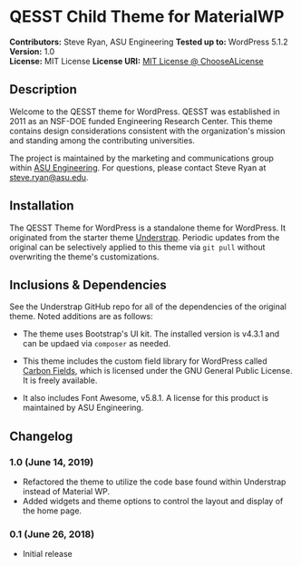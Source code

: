 # QESST Child Theme for MaterialWP

**Contributors:** Steve Ryan, ASU Engineering
**Tested up to:** WordPress 5.1.2  
**Version:** 1.0  
**License:** MIT License
**License URI:** [MIT License @ ChooseALicense](https://choosealicense.com/licenses/mit/)

## Description

Welcome to the QESST theme for WordPress. QESST was established in 2011 as an NSF-DOE funded Engineering Research Center. This theme contains design considerations consistent with the organization's mission and standing among the contributing universities.

The project is maintained by the marketing and communications group within [ASU Engineering](https://comm.engineering.asu.edu). For questions, please contact Steve Ryan at steve.ryan@asu.edu.

## Installation

The QESST Theme for WordPress is a standalone theme for WordPress. It originated from the starter theme [Understrap](https://github.com/understrap/understrap). Periodic updates from the original can be selectively applied to this theme via `git pull` without overwriting the theme's customizations. 

## Inclusions & Dependencies

See the Understrap GitHub repo for all of the dependencies of the original theme. Noted additions are as follows:

- The theme uses Bootstrap's UI kit. The installed version is v4.3.1 and can be updaed via `composer` as needed.

- This theme includes the custom field library for WordPress called [Carbon Fields](https://carbonfields.net), which is licensed under the GNU General Public License. It is freely available.

- It also includes Font Awesome, v5.8.1. A license for this product is maintained by ASU Engineering.

## Changelog

### 1.0 (June 14, 2019)

- Refactored the theme to utilize the code base found within Understrap instead of Material WP.
- Added widgets and theme options to control the layout and display of the home page.

### 0.1 (June 26, 2018)

- Initial release
